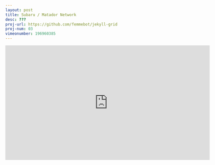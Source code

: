 ```yaml
---
layout: post
title: Subaru / Matador Network
desc: ???
proj-url: https://github.com/femmebot/jekyll-grid
proj-num: 03
vimeonumber: 196960385
---
```



<iframe src="https://player.vimeo.com/video/196960385" width="640" height="360" frameborder="0" webkitallowfullscreen mozallowfullscreen allowfullscreen></iframe>
